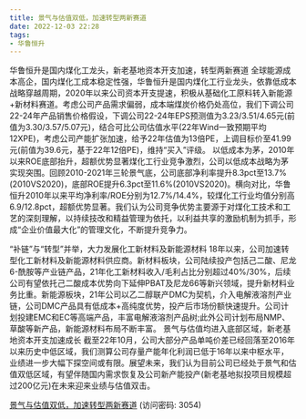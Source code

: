 ```yaml
---
title: 景气与估值双低，加速转型两新赛道
date: 2022-12-03 22:28
tags:
- 华鲁恒升
---
```

华鲁恒升是国内煤化工龙头，新老基地资本开支加速，转型两新赛道
全球能源成本高企，国内煤化工成本稳定性强，华鲁恒升是国内煤化工行业龙头，依靠低成本战略穿越周期，2020年以来公司资本开支提速，积极从基础化工原料转入新能源+新材料赛道。考虑公司产品需求偏弱，成本端煤炭价格仍处高位，我们下调公司22-24年产品销售价格假设，下调公司22-24年EPS预测值为3.23/3.51/4.65元(前值为3.30/3.57/5.07元)，结合可比公司估值水平(22年Wind一致预期平均12XPE)，考虑公司产能扩张加速，给予22年估值为13倍PE，上调目标价至41.99元(前值为39.6元，基于22年12倍PE)，维持“买入”评级。
以低成本为茅，2010年以来ROE底部抬升，超额优势显著煤化工行业竞争激烈，公司以低成本战略为茅实现突围。回顾2010-2021年三轮景气底，公司底部净利率提升8.3pct至13.7%(2010VS2020)，底部ROE提升6.3pct至11.6%(2010VS2020)。横向对比，华鲁恒升2010年以来平均净利率/ROE分别为12.7%/14.4%，较煤化工行业均值分别高6.9/12.8pct，超额优势显著。我们认为公司竞争优势主要源于对煤化工技术和工艺的深刻理解，以持续技改和精益管理为依托，以利益共享的激励机制为抓手，形成“企业价值最大化”的管理文化，不断提升竞争力。
<!-- more -->
“补链”与“转型”并举，大力发展化工新材料及新能源材料
18年以来，公司加速转型化工新材料及新能源材料供应商。新材料板块，公司陆续投产包括己二酸、尼龙6-酰胺等产业链产品，21年化工新材料收入/毛利占比分别超过40%/30%，后续公司有望依托己二酸成本优势向下延伸PBAT及尼龙66等新兴领域，提升新材料业务比重。新能源板块，21年公司以乙二醇联产DMC为契机，介入电解液溶剂产业链，公司DMC产品具有低成本+高纯度优势，投产后市场份额快速提升。公司计划投建EMC和EC等高端产品，丰富电解液溶剂产品树;此外公司计划布局NMP、草酸等新产品，新能源材料布局不断丰富。
景气与估值均进入底部区域，新老基地资本开支加速成长
截至22年10月，公司大部分产品单吨价差已经回落至2016年以来历史中低区域，我们测算公司存量产能年化利润已低于16年以来中枢水平，业绩进一步大幅下探空间或有限。展望未来，我们认为目前公司已经处于景气和估值双低区域，有望伴随国内需求恢复及公司新产能投产(新老基地拟投项目规模超过200亿元)在未来迎来业绩与估值双击。

[景气与估值双低，加速转型两新赛道](https://url12.ctfile.com/f/3948612-739735786-e95e14?p=3054)
(访问密码: 3054)

